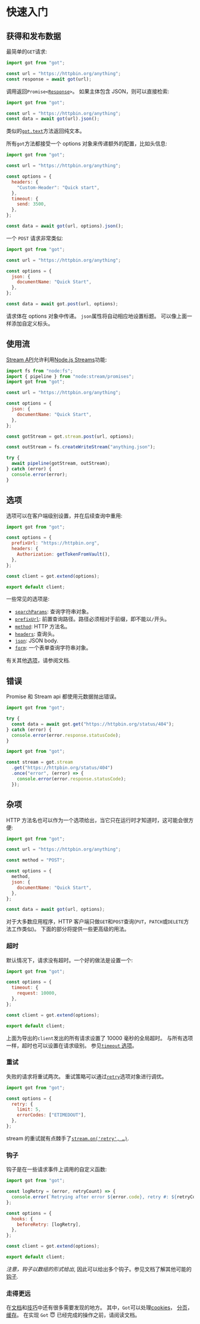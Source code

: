 # 快速入门

## 获得和发布数据

最简单的`GET`请求:

```js
import got from "got";

const url = "https://httpbin.org/anything";
const response = await got(url);
```

调用返回<code>Promise<[Response](3-streams.md#response-1)></code>。
如果主体包含 JSON，则可以直接检索:

```js
import got from "got";

const url = "https://httpbin.org/anything";
const data = await got(url).json();
```

类似的<code>[got.text](1-promise.md#promisetext)</code>方法返回纯文本。

所有`got`方法都接受一个 options 对象来传递额外的配置，比如头信息:

```js
import got from "got";

const url = "https://httpbin.org/anything";

const options = {
  headers: {
    "Custom-Header": "Quick start",
  },
  timeout: {
    send: 3500,
  },
};

const data = await got(url, options).json();
```

一个 `POST` 请求非常类似:

```js
import got from "got";

const url = "https://httpbin.org/anything";

const options = {
  json: {
    documentName: "Quick Start",
  },
};

const data = await got.post(url, options);
```

请求体在 options 对象中传递。
`json`属性将自动相应地设置标题。
可以像上面一样添加自定义标头。

## 使用流

[Stream API](3-streams.md)允许利用[Node.js Streams](https://nodejs.dev/learn/nodejs-streams)功能:

```js
import fs from "node:fs";
import { pipeline } from "node:stream/promises";
import got from "got";

const url = "https://httpbin.org/anything";

const options = {
  json: {
    documentName: "Quick Start",
  },
};

const gotStream = got.stream.post(url, options);

const outStream = fs.createWriteStream("anything.json");

try {
  await pipeline(gotStream, outStream);
} catch (error) {
  console.error(error);
}
```

## 选项

选项可以在客户端级别设置，并在后续查询中重用:

```js
import got from "got";

const options = {
  prefixUrl: "https://httpbin.org",
  headers: {
    Authorization: getTokenFromVault(),
  },
};

const client = got.extend(options);

export default client;
```

一些常见的选项是:

- [`searchParams`](2-options.md#searchparams): 查询字符串对象。
- [`prefixUrl`](2-options.md#prefixurl): 前置查询路径。路径必须相对于前缀，即不能以`/`开头。
- [`method`](2-options.md#method): HTTP 方法名。
- [`headers`](2-options.md#headers): 查询头。
- [`json`](2-options.md#json): JSON body.
- [`form`](2-options.md#form): 一个表单查询字符串对象。

有关其他[选项](2-options.md#options)，请参阅文档.

## 错误

Promise 和 Stream api 都使用元数据抛出错误。

```js
import got from "got";

try {
  const data = await got.get("https://httpbin.org/status/404");
} catch (error) {
  console.error(error.response.statusCode);
}
```

```js
import got from "got";

const stream = got.stream
  .get("https://httpbin.org/status/404")
  .once("error", (error) => {
    console.error(error.response.statusCode);
  });
```

## 杂项

HTTP 方法名也可以作为一个选项给出，当它只在运行时才知道时，这可能会很方便:

```js
import got from "got";

const url = "https://httpbin.org/anything";

const method = "POST";

const options = {
  method,
  json: {
    documentName: "Quick Start",
  },
};

const data = await got(url, options);
```

对于大多数应用程序，HTTP 客户端只做`GET`和`POST`查询(`PUT`，`PATCH`或`DELETE`方法工作类似)。
下面的部分将提供一些更高级的用法。

### 超时

默认情况下，请求没有超时。一个好的做法是设置一个:

```js
import got from "got";

const options = {
  timeout: {
    request: 10000,
  },
};

const client = got.extend(options);

export default client;
```

上面为导出的`client`发出的所有请求设置了 10000 毫秒的全局超时。
与所有选项一样，超时也可以设置在请求级别。
参见[`timeout` 选项](6-timeout.md#timeout-options)。

### 重试

失败的请求将重试两次。
重试策略可以通过[`retry`](7-retry.md#retry)选项对象进行调优。

```js
import got from "got";

const options = {
  retry: {
    limit: 5,
    errorCodes: ["ETIMEDOUT"],
  },
};
```

stream 的重试就有点棘手了[`stream.on('retry', …)`](3-streams.md#streamonretry-).

### 钩子

钩子是在一些请求事件上调用的自定义函数:

```js
import got from "got";

const logRetry = (error, retryCount) => {
  console.error(`Retrying after error ${error.code}, retry #: ${retryCount}`);
};

const options = {
  hooks: {
    beforeRetry: [logRetry],
  },
};

const client = got.extend(options);

export default client;
```

_注意，钩子以数组的形式给出_, 因此可以给出多个钩子。参见文档了解其他可能的[钩子](9-hooks.md#hooks-api).

### 走得更远

在[文档](../README.md#documentation)和[技巧](tips.md#tips)中还有很多需要发现的地方。
其中，`Got`可以处理[cookies](tips.md#cookies)， [分页](4-pagination.md#pagination-api)， [缓存](cache.md#cache)。
在实现 `Got` :innocent: 已经完成的操作之前，请阅读文档。
